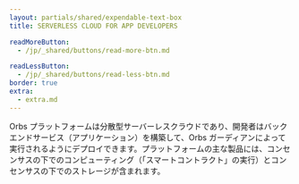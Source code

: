 ```yaml
---
layout: partials/shared/expendable-text-box
title: SERVERLESS CLOUD FOR APP DEVELOPERS

readMoreButton:
  - /jp/_shared/buttons/read-more-btn.md

readLessButton:
  - /jp/_shared/buttons/read-less-btn.md
border: true
extra:
  - extra.md
---
```


Orbs プラットフォームは分散型サーバーレスクラウドであり、開発者はバックエンドサービス（アプリケーション）を構築して、Orbs ガーディアンによって実行されるようにデプロイできます。プラットフォームの主な製品には、コンセンサスの下でのコンピューティング（「スマートコントラクト」の実行）とコンセンサスの下でのストレージが含まれます。
